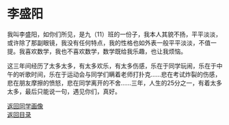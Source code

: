 # 李盛阳

我叫李盛阳，如你们所见，是九（11）班的一份子，我本人其貌不扬，平平淡淡，或许除了那副眼镜，我没有任何特点，我的性格也如外表一般平平淡淡，不值一提。我喜欢数学，我也不喜欢数学，数学既给我乐趣，也让我烦恼。

这三年间经历了太多太多，有太多欢乐，有太多伤感，乐在于同学玩闹，乐在于中午的听歌时间，乐在于运动会与同学们瞒着老师打扑克……悲在考试炸裂的伤感，悲在朋友摩擦的愤怒，悲在同学离开的不舍……三年，人生的25分之一，有着太多太多，最后只能说一句，遇见你们，真好。

[返回同学画像](/同学画像)  
[返回目录](/index)
